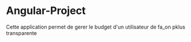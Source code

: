 # Angular-Project

Cette application permet de gerer le budget d'un utilisateur de fa_on pklus transparente
